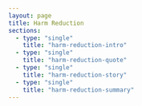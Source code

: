 ```yaml
---
layout: page
title: Harm Reduction
sections:
  - type: "single"
    title: "harm-reduction-intro"
  - type: "single"
    title: "harm-reduction-quote"
  - type: "single"
    title: "harm-reduction-story"
  - type: "single"
    title: "harm-reduction-summary"
---
```


